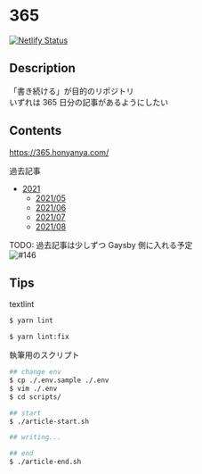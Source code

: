 # 365

[![Netlify Status](https://api.netlify.com/api/v1/badges/6d76594c-84e3-4e7f-ae75-347ffe66747f/deploy-status)](https://app.netlify.com/sites/honyanya-365/deploys)  


## Description

「書き続ける」が目的のリポジトリ  
いずれは 365 日分の記事があるようにしたい  


## Contents

https://365.honyanya.com/  

過去記事  

- [2021](./2021/README.md)
  - [2021/05](./2021/05/README.md)
  - [2021/06](./2021/06/README.md)
  - [2021/07](./2021/07/README.md)
  - [2021/08](./2021/08/README.md)

TODO: 過去記事は少しずつ Gaysby 側に入れる予定  
![#146](https://github.com/honyanya/365/issues/146)  


## Tips

textlint  

```sh
$ yarn lint

$ yarn lint:fix
```

執筆用のスクリプト  

```sh
## change env
$ cp ./.env.sample ./.env
$ vim ./.env
$ cd scripts/

## start
$ ./article-start.sh

## writing...

## end
$ ./article-end.sh
```
